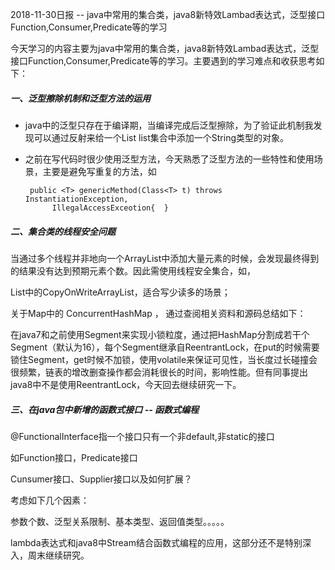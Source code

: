 2018-11-30日报 --  java中常用的集合类，java8新特效Lambad表达式，泛型接口Function,Consumer,Predicate等的学习



今天学习的内容主要为java中常用的集合类，java8新特效Lambad表达式，泛型接口Function,Consumer,Predicate等的学习。主要遇到的学习难点和收获思考如下：

##### 一、泛型擦除机制和泛型方法的运用

* java中的泛型只存在于编译期，当编译完成后泛型擦除，为了验证此机制我发现可以通过反射来给一个List<Integer>  list集合中添加一个String类型的对象。

* 之前在写代码时很少使用泛型方法，今天熟悉了泛型方法的一些特性和使用场景，主要是避免写重复的方法，如

  ```
   public <T> genericMethod(Class<T> t) throws InstantiationException,
        IllegalAccessExceotion{  }
  ```

##### 二、集合类的线程安全问题

当通过多个线程并非地向一个ArrayList中添加大量元素的时候，会发现最终得到的结果没有达到预期元素个数。因此需使用线程安全集合，如，

List中的CopyOnWriteArrayList，适合写少读多的场景；

关于Map中的 ConcurrentHashMap ， 通过查阅相关资料和源码总结如下：

在java7和之前使用Segment来实现小锁粒度，通过把HashMap分割成若干个Segment（默认为16），每个Segment继承自ReentrantLock，在put的时候需要锁住Segment，get时候不加锁，使用volatile来保证可见性，当长度过长碰撞会很频繁，链表的增改删查操作都会消耗很长的时间，影响性能。但有同事提出java8中不是使用ReentrantLock，今天回去继续研究一下。

##### 三、在java包中新增的函数式接口  --  函数式编程

@FunctionalInterface指一个接口只有一个非default,非static的接口

如Function接口，Predicate接口

Cunsumer接口、Supplier接口以及如何扩展？

考虑如下几个因素：

参数个数、泛型关系限制、基本类型、返回值类型。。。。。

lambda表达式和java8中Stream结合函数式编程的应用，这部分还不是特别深入，周末继续研究。